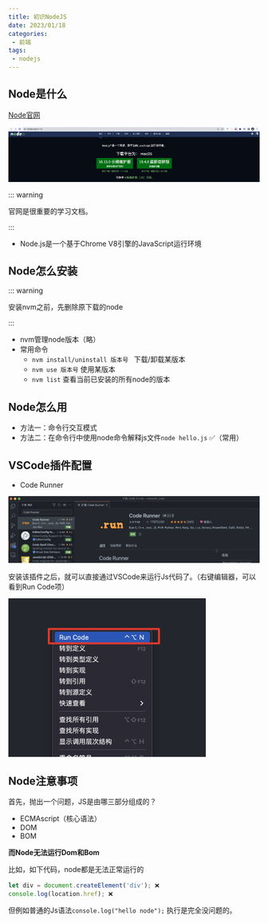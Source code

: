 ```yaml
---
title: 初识NodeJS
date: 2023/01/18
categories:
 - 前端
tags:
 - nodejs
---
```


## Node是什么

[Node官网](https://nodejs.org/zh-cn/)

![官网截图](./imgs/1.png)

::: warning

官网是很重要的学习文档。

:::

- Node.js是一个基于Chrome V8引擎的JavaScript运行环境

## Node怎么安装

::: warning

安装nvm之前，先删除原下载的node

:::

- nvm管理node版本（略）
- 常用命令
  - `nvm install/uninstall 版本号 ` 下载/卸载某版本
  - `nvm use 版本号` 使用某版本
  - `nvm list` 查看当前已安装的所有node的版本

## Node怎么用

- 方法一：命令行交互模式
- 方法二：在命令行中使用node命令解释js文件`node hello.js` ✅（常用）

## VSCode插件配置

- Code Runner

![Code Runner](./imgs/2.png)

安装该插件之后，就可以直接通过VSCode来运行Js代码了。（右键编辑器，可以看到Run Code项）

<img src="./imgs/3.png" alt="Run code" style="zoom:50%;" />

## Node注意事项

首先，抛出一个问题，JS是由哪三部分组成的？

- ECMAscript（核心语法）
- DOM
- BOM

**而Node无法运行Dom和Bom**

比如，如下代码，node都是无法正常运行的

```js
let div = document.createElement('div'); ❌
console.log(location.href); ❌
```

 但例如普通的Js语法`console.log("hello node");` 执行是完全没问题的。